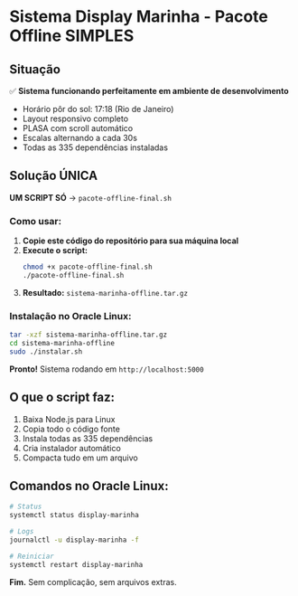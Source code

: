 # Sistema Display Marinha - Pacote Offline SIMPLES

## Situação

✅ **Sistema funcionando perfeitamente em ambiente de desenvolvimento**
- Horário pôr do sol: 17:18 (Rio de Janeiro)
- Layout responsivo completo
- PLASA com scroll automático
- Escalas alternando a cada 30s
- Todas as 335 dependências instaladas

## Solução ÚNICA

**UM SCRIPT SÓ** → `pacote-offline-final.sh`

### Como usar:

1. **Copie este código do repositório para sua máquina local**
2. **Execute o script:**
   ```bash
   chmod +x pacote-offline-final.sh
   ./pacote-offline-final.sh
   ```
3. **Resultado:** `sistema-marinha-offline.tar.gz`

### Instalação no Oracle Linux:

```bash
tar -xzf sistema-marinha-offline.tar.gz
cd sistema-marinha-offline
sudo ./instalar.sh
```

**Pronto!** Sistema rodando em `http://localhost:5000`

## O que o script faz:

1. Baixa Node.js para Linux
2. Copia todo o código fonte  
3. Instala todas as 335 dependências
4. Cria instalador automático
5. Compacta tudo em um arquivo

## Comandos no Oracle Linux:

```bash
# Status
systemctl status display-marinha

# Logs  
journalctl -u display-marinha -f

# Reiniciar
systemctl restart display-marinha
```

**Fim.** Sem complicação, sem arquivos extras.